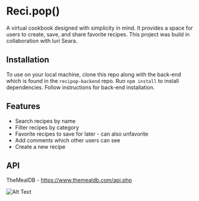 # Reci.pop()
A virtual cookbook designed with simplicity in mind. It provides a space for users to create, save, and share favorite recipes. This project was build in collaboration with Iuri Seara.

## Installation
To use on your local machine, clone this repo along with the back-end which is found in the `recipop-backend` repo. Run `npm install` to install dependencies. Follow instructions for back-end installation.

## Features 
- Search recipes by name
- Filter recipes by category
- Favorite recipes to save for later - can also unfavorite
- Add comments which other users can see
- Create a new recipe

## API
TheMealDB - https://www.themealdb.com/api.php

![Alt Text](https://media.giphy.com/media/fqvfgqewUXoz1e7T2A/giphy.gif)
